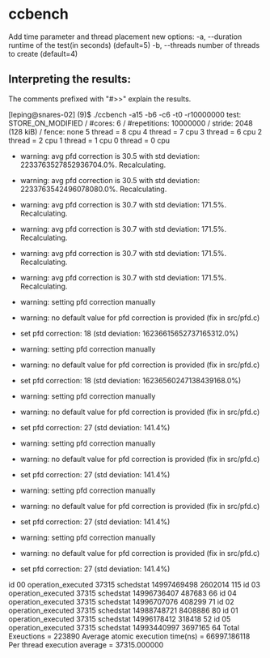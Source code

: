 ccbench
=======
Add time parameter and thread placement
new options:
  -a, --duration <int>
        runtime of the test(in seconds) (default=5)
  -b, --threads <int>
        number of threads to create (default=4)


Interpreting the results:
-------------------------

The comments prefixed with "#>>" explain the results.

[leping@snares-02] (9)$ ./ccbench -a15 -b6 -c6 -t0 -r10000000
test:    STORE_ON_MODIFIED  / #cores: 6 / #repetitions: 10000000 / stride: 2048 (128 kiB)  / fence:  none
5 thread = 8 cpu
4 thread = 7 cpu
3 thread = 6 cpu
2 thread = 2 cpu
1 thread = 1 cpu
0 thread = 0 cpu
* warning: avg pfd correction is 30.5 with std deviation: 2233763527852936704.0%. Recalculating.
* warning: avg pfd correction is 30.5 with std deviation: 2233763542496078080.0%. Recalculating.
* warning: avg pfd correction is 30.7 with std deviation: 171.5%. Recalculating.
* warning: avg pfd correction is 30.7 with std deviation: 171.5%. Recalculating.
* warning: avg pfd correction is 30.7 with std deviation: 171.5%. Recalculating.
* warning: avg pfd correction is 30.7 with std deviation: 171.5%. Recalculating.
* warning: setting pfd correction manually
* warning: no default value for pfd correction is provided (fix in src/pfd.c)
* set pfd correction: 18 (std deviation: 16236615652737165312.0%)

* warning: setting pfd correction manually
* warning: no default value for pfd correction is provided (fix in src/pfd.c)
* set pfd correction: 18 (std deviation: 16236560247138439168.0%)

* warning: setting pfd correction manually
* warning: no default value for pfd correction is provided (fix in src/pfd.c)
* set pfd correction: 27 (std deviation: 141.4%)

* warning: setting pfd correction manually
* warning: no default value for pfd correction is provided (fix in src/pfd.c)
* set pfd correction: 27 (std deviation: 141.4%)

* warning: setting pfd correction manually
* warning: no default value for pfd correction is provided (fix in src/pfd.c)
* set pfd correction: 27 (std deviation: 141.4%)

* warning: setting pfd correction manually
* warning: no default value for pfd correction is provided (fix in src/pfd.c)
* set pfd correction: 27 (std deviation: 141.4%)

id 00 operation_executed 37315 schedstat 14997469498 2602014 115
id 03 operation_executed 37315 schedstat 14996736407 487683 66
id 04 operation_executed 37315 schedstat 14996707076 408299 71
id 02 operation_executed 37315 schedstat 14988748721 8408886 80
id 01 operation_executed 37315 schedstat 14996178412 318418 52
id 05 operation_executed 37315 schedstat 14993440997 3697165 64
Total Exeuctions = 223890
Average atomic execution time(ns) = 66997.186118
Per thread execution average = 37315.000000

</pre>
